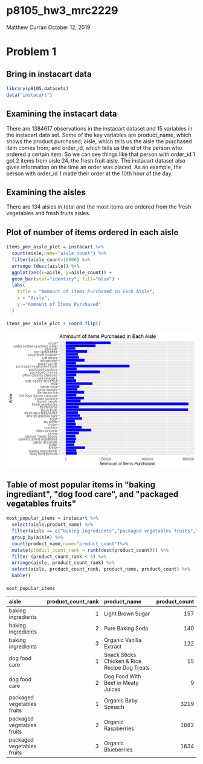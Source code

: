 p8105\_hw3\_mrc2229
================
Matthew Curran
October 12, 2019

Problem 1
=========

Bring in instacart data
-----------------------

``` r
library(p8105.datasets)
data("instacart")
```

Examining the instacart data
----------------------------

There are 1384617 observations in the instacart dataset and 15 variables in the instacart data set. Some of the key variables are product\_name, which shows the product purchased; aisle, which tells us the aisle the purchased item comes from; and order\_id, which tells us the id of the person who ordered a certain item. So we can see things like that person with order\_id 1 got 2 items from aisle 24, the fresh fruit aisle. The instacart dataset also gives information on the time an order was placed. As an example, the person with order\_id 1 made their order at the 10th hour of the day.

Examining the aisles
--------------------

There are 134 aisles in total and the most items are ordered from the fresh vegetables and fresh fruits aisles.

Plot of number of items ordered in each aisle
---------------------------------------------

``` r
items_per_aisle_plot = instacart %>%
  count(aisle,name="aisle_count") %>%
  filter(aisle_count>10000) %>%
  arrange (desc(aisle)) %>%
  ggplot(aes(x=aisle, y=aisle_count)) +
  geom_bar(stat="identity", fill="blue") +
  labs(
    title = "Ammount of Items Purchased in Each Aisle",
    x = "Aisle",
    y ="Ammount of Items Purchased"
  )

items_per_aisle_plot + coord_flip()
```

![](p8105_hw3_mrc2229_files/figure-markdown_github/unnamed-chunk-2-1.png)

Table of most popular items in "baking ingrediant", "dog food care", and "packaged vegatables fruits"
-----------------------------------------------------------------------------------------------------

``` r
most_popular_items = instacart %>%
  select(aisle,product_name) %>%
  filter(aisle == c("baking ingredients","packaged vegetables fruits","dog food care")) %>%
  group_by(aisle) %>%
  count(product_name,name="product_count")%>%
  mutate(product_count_rank = rank(desc(product_count))) %>% 
  filter (product_count_rank < 4) %>%
  arrange(aisle, product_count_rank) %>%
  select(aisle, product_count_rank, product_name, product_count) %>%
  kable()
  
most_popular_items
```

| aisle                      |  product\_count\_rank| product\_name                                 |  product\_count|
|:---------------------------|---------------------:|:----------------------------------------------|---------------:|
| baking ingredients         |                     1| Light Brown Sugar                             |             157|
| baking ingredients         |                     2| Pure Baking Soda                              |             140|
| baking ingredients         |                     3| Organic Vanilla Extract                       |             122|
| dog food care              |                     1| Snack Sticks Chicken & Rice Recipe Dog Treats |              15|
| dog food care              |                     2| Dog Food With Beef in Meaty Juices            |               9|
| packaged vegetables fruits |                     1| Organic Baby Spinach                          |            3219|
| packaged vegetables fruits |                     2| Organic Raspberries                           |            1882|
| packaged vegetables fruits |                     3| Organic Blueberries                           |            1634|
